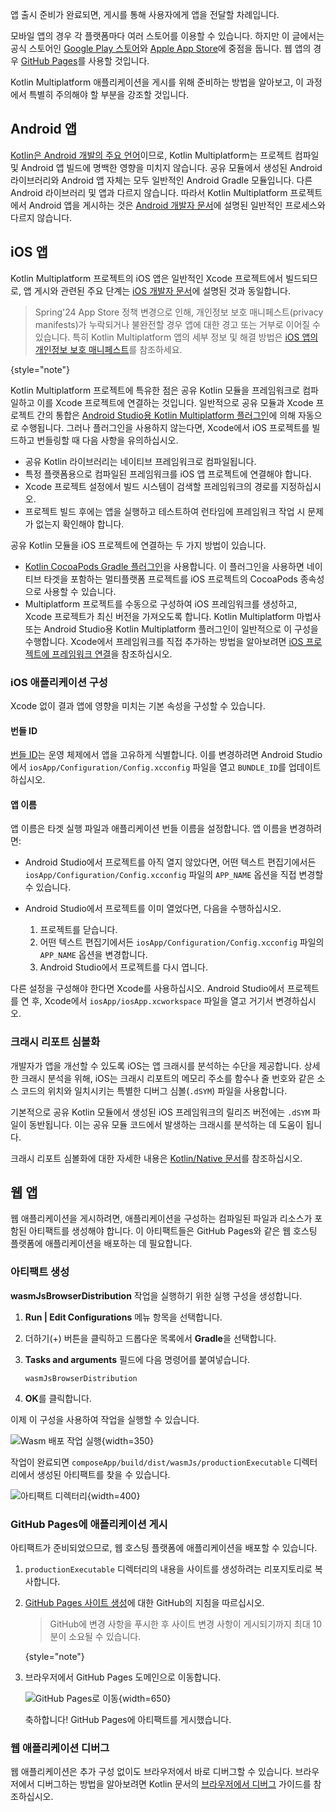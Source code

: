 [//]: # (title: 애플리케이션 게시)

앱 출시 준비가 완료되면, 게시를 통해 사용자에게 앱을 전달할 차례입니다.

모바일 앱의 경우 각 플랫폼마다 여러 스토어를 이용할 수 있습니다. 하지만 이 글에서는 공식 스토어인 [Google Play 스토어](https://play.google.com/store)와 [Apple App Store](https://www.apple.com/ios/app-store/)에 중점을 둡니다. 웹 앱의 경우 [GitHub Pages](https://pages.github.com/)를 사용할 것입니다.

Kotlin Multiplatform 애플리케이션을 게시를 위해 준비하는 방법을 알아보고, 이 과정에서 특별히 주의해야 할 부분을 강조할 것입니다.

## Android 앱

[Kotlin은 Android 개발의 주요 언어](https://developer.android.com/kotlin)이므로, Kotlin Multiplatform는 프로젝트 컴파일 및 Android 앱 빌드에 명백한 영향을 미치지 않습니다. 공유 모듈에서 생성된 Android 라이브러리와 Android 앱 자체는 모두 일반적인 Android Gradle 모듈입니다. 다른 Android 라이브러리 및 앱과 다르지 않습니다. 따라서 Kotlin Multiplatform 프로젝트에서 Android 앱을 게시하는 것은 [Android 개발자 문서](https://developer.android.com/studio/publish)에 설명된 일반적인 프로세스와 다르지 않습니다.

## iOS 앱

Kotlin Multiplatform 프로젝트의 iOS 앱은 일반적인 Xcode 프로젝트에서 빌드되므로, 앱 게시와 관련된 주요 단계는 [iOS 개발자 문서](https://developer.apple.com/ios/submit/)에 설명된 것과 동일합니다.

> Spring'24 App Store 정책 변경으로 인해, 개인정보 보호 매니페스트(privacy manifests)가 누락되거나 불완전할 경우 앱에 대한 경고 또는 거부로 이어질 수 있습니다.
> 특히 Kotlin Multiplatform 앱의 세부 정보 및 해결 방법은 [iOS 앱의 개인정보 보호 매니페스트](https://kotlinlang.org/docs/apple-privacy-manifest.html)를 참조하세요.
>
{style="note"}

Kotlin Multiplatform 프로젝트에 특유한 점은 공유 Kotlin 모듈을 프레임워크로 컴파일하고 이를 Xcode 프로젝트에 연결하는 것입니다. 일반적으로 공유 모듈과 Xcode 프로젝트 간의 통합은 [Android Studio용 Kotlin Multiplatform 플러그인](https://plugins.jetbrains.com/plugin/14936-kotlin-multiplatform-mobile)에 의해 자동으로 수행됩니다. 그러나 플러그인을 사용하지 않는다면, Xcode에서 iOS 프로젝트를 빌드하고 번들링할 때 다음 사항을 유의하십시오.

*   공유 Kotlin 라이브러리는 네이티브 프레임워크로 컴파일됩니다.
*   특정 플랫폼용으로 컴파일된 프레임워크를 iOS 앱 프로젝트에 연결해야 합니다.
*   Xcode 프로젝트 설정에서 빌드 시스템이 검색할 프레임워크의 경로를 지정하십시오.
*   프로젝트 빌드 후에는 앱을 실행하고 테스트하여 런타임에 프레임워크 작업 시 문제가 없는지 확인해야 합니다.

공유 Kotlin 모듈을 iOS 프로젝트에 연결하는 두 가지 방법이 있습니다.
*   [Kotlin CocoaPods Gradle 플러그인](multiplatform-cocoapods-overview.md)을 사용합니다. 이 플러그인을 사용하면 네이티브 타겟을 포함하는 멀티플랫폼 프로젝트를 iOS 프로젝트의 CocoaPods 종속성으로 사용할 수 있습니다.
*   Multiplatform 프로젝트를 수동으로 구성하여 iOS 프레임워크를 생성하고, Xcode 프로젝트가 최신 버전을 가져오도록 합니다.
    Kotlin Multiplatform 마법사 또는 Android Studio용 Kotlin Multiplatform 플러그인이 일반적으로 이 구성을 수행합니다.
    Xcode에서 프레임워크를 직접 추가하는 방법을 알아보려면 [iOS 프로젝트에 프레임워크 연결](multiplatform-integrate-in-existing-app.md#configure-the-ios-project-to-use-a-kmp-framework)을 참조하십시오.

### iOS 애플리케이션 구성

Xcode 없이 결과 앱에 영향을 미치는 기본 속성을 구성할 수 있습니다.

#### 번들 ID

[번들 ID](https://developer.apple.com/documentation/bundleresources/information_property_list/cfbundleidentifier#discussion)는 운영 체제에서 앱을 고유하게 식별합니다. 이를 변경하려면 Android Studio에서 `iosApp/Configuration/Config.xcconfig` 파일을 열고 `BUNDLE_ID`를 업데이트하십시오.

#### 앱 이름

앱 이름은 타겟 실행 파일과 애플리케이션 번들 이름을 설정합니다. 앱 이름을 변경하려면:

*   Android Studio에서 프로젝트를 아직 열지 않았다면, 어떤 텍스트 편집기에서든 `iosApp/Configuration/Config.xcconfig` 파일의 `APP_NAME` 옵션을 직접 변경할 수 있습니다.
*   Android Studio에서 프로젝트를 이미 열었다면, 다음을 수행하십시오.

    1.  프로젝트를 닫습니다.
    2.  어떤 텍스트 편집기에서든 `iosApp/Configuration/Config.xcconfig` 파일의 `APP_NAME` 옵션을 변경합니다.
    3.  Android Studio에서 프로젝트를 다시 엽니다.

다른 설정을 구성해야 한다면 Xcode를 사용하십시오. Android Studio에서 프로젝트를 연 후, Xcode에서 `iosApp/iosApp.xcworkspace` 파일을 열고 거기서 변경하십시오.

### 크래시 리포트 심볼화

개발자가 앱을 개선할 수 있도록 iOS는 앱 크래시를 분석하는 수단을 제공합니다. 상세한 크래시 분석을 위해, iOS는 크래시 리포트의 메모리 주소를 함수나 줄 번호와 같은 소스 코드의 위치와 일치시키는 특별한 디버그 심볼(`.dSYM`) 파일을 사용합니다.

기본적으로 공유 Kotlin 모듈에서 생성된 iOS 프레임워크의 릴리즈 버전에는 `.dSYM` 파일이 동반됩니다. 이는 공유 모듈 코드에서 발생하는 크래시를 분석하는 데 도움이 됩니다.

크래시 리포트 심볼화에 대한 자세한 내용은 [Kotlin/Native 문서](https://kotlinlang.org/docs/native-debugging.html#debug-ios-applications)를 참조하십시오.

## 웹 앱

웹 애플리케이션을 게시하려면, 애플리케이션을 구성하는 컴파일된 파일과 리소스가 포함된 아티팩트를 생성해야 합니다. 이 아티팩트들은 GitHub Pages와 같은 웹 호스팅 플랫폼에 애플리케이션을 배포하는 데 필요합니다.

### 아티팩트 생성

**wasmJsBrowserDistribution** 작업을 실행하기 위한 실행 구성을 생성합니다.

1.  **Run | Edit Configurations** 메뉴 항목을 선택합니다.
2.  더하기(+) 버튼을 클릭하고 드롭다운 목록에서 **Gradle**을 선택합니다.
3.  **Tasks and arguments** 필드에 다음 명령어를 붙여넣습니다.

    ```shell
    wasmJsBrowserDistribution
    ```

4.  **OK**를 클릭합니다.

이제 이 구성을 사용하여 작업을 실행할 수 있습니다.

![Wasm 배포 작업 실행](compose-run-wasm-distribution-task.png){width=350}

작업이 완료되면 `composeApp/build/dist/wasmJs/productionExecutable` 디렉터리에서 생성된 아티팩트를 찾을 수 있습니다.

![아티팩트 디렉터리](compose-web-artifacts.png){width=400}

### GitHub Pages에 애플리케이션 게시

아티팩트가 준비되었으므로, 웹 호스팅 플랫폼에 애플리케이션을 배포할 수 있습니다.

1.  `productionExecutable` 디렉터리의 내용을 사이트를 생성하려는 리포지토리로 복사합니다.
2.  [GitHub Pages 사이트 생성](https://docs.github.com/en/pages/getting-started-with-github-pages/creating-a-github-pages-site#creating-your-site)에 대한 GitHub의 지침을 따르십시오.

    > GitHub에 변경 사항을 푸시한 후 사이트 변경 사항이 게시되기까지 최대 10분이 소요될 수 있습니다.
    >
    {style="note"}

3.  브라우저에서 GitHub Pages 도메인으로 이동합니다.

    ![GitHub Pages로 이동](publish-your-application-on-web.png){width=650}

    축하합니다! GitHub Pages에 아티팩트를 게시했습니다.

### 웹 애플리케이션 디버그

웹 애플리케이션은 추가 구성 없이도 브라우저에서 바로 디버그할 수 있습니다. 브라우저에서 디버그하는 방법을 알아보려면 Kotlin 문서의 [브라우저에서 디버그](https://kotlinlang.org/docs/wasm-debugging.html#debug-in-your-browser) 가이드를 참조하십시오.